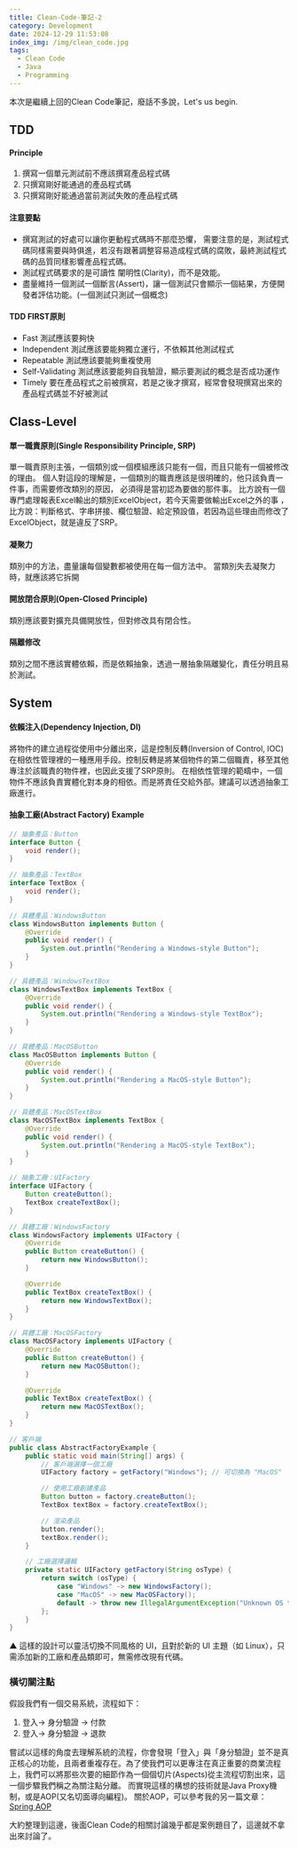 ```yaml
---
title: Clean-Code-筆記-2
category: Development
date: 2024-12-29 11:53:08
index_img: /img/clean_code.jpg
tags:
  - Clean Code
  - Java
  - Programming
---
```


本次是繼續上回的Clean Code筆記，廢話不多說，Let's us begin.

## TDD

#### Principle

1. 撰寫一個單元測試前不應該撰寫產品程式碼
2. 只撰寫剛好能通過的產品程式碼
3. 只撰寫剛好能通過當前測試失敗的產品程式碼

#### 注意要點
* 撰寫測試的好處可以讓你更動程式碼時不那麼恐懼， 需要注意的是，測試程式碼同樣需要與時俱進，若沒有跟著調整容易造成程式碼的腐敗，最終測試程式碼的品質同樣影響產品程式碼。
* 測試程式碼要求的是可讀性 闡明性(Clarity)，而不是效能。
* 盡量維持一個測試一個斷言(Assert)，讓一個測試只會顯示一個結果，方便開發者評估功能。(一個測試只測試一個概念)

#### TDD FIRST原則
* Fast 測試應該要夠快
* Independent 測試應該要能夠獨立運行，不依賴其他測試程式
* Repeatable 測試應該要能夠重複使用
* Self-Validating 測試應該要能夠自我驗證，顯示要測試的概念是否成功運作
* Timely 要在產品程式之前被撰寫，若是之後才撰寫，經常會發現撰寫出來的產品程式碼並不好被測試

## Class-Level

#### 單一職責原則(Single Responsibility Principle, SRP)
單一職責原則主張，一個類別或一個模組應該只能有一個，而且只能有一個被修改的理由。
個人對這段的理解是，一個類別的職責應該是很明確的，他只該負責一件事，而需要修改類別的原因，
必須得是當初認為要做的那件事。 比方說有一個專門處理報表Excel輸出的類別ExcelObject，若今天需要做輸出Excel之外的事 ，比方說：判斷格式、字串拼接、欄位驗證、給定預設值，若因為這些理由而修改了ExcelObject，就是違反了SRP。

#### 凝聚力
類別中的方法，盡量讓每個變數都被使用在每一個方法中。
當類別失去凝聚力時，就應該將它拆開

#### 開放閉合原則(Open-Closed Principle)
類別應該要對擴充具備開放性，但對修改具有閉合性。

#### 隔離修改
類別之間不應該實體依賴，而是依賴抽象，透過一層抽象隔離變化，責任分明且易於測試。

## System

#### 依賴注入(Dependency Injection, DI)
將物件的建立過程從使用中分離出來，這是控制反轉(Inversion of Control, IOC)在相依性管理裡的一種應用手段。控制反轉是將某個物件的第二個職責，移至其他專注於該職責的物件裡，也因此支援了SRP原則。
在相依性管理的範疇中，一個物件不應該負責實體化對本身的相依。而是將責任交給外部。建議可以透過抽象工廠進行。

#### 抽象工廠(Abstract Factory) Example
```java
// 抽象產品：Button
interface Button {
    void render();
}

// 抽象產品：TextBox
interface TextBox {
    void render();
}

// 具體產品：WindowsButton
class WindowsButton implements Button {
    @Override
    public void render() {
        System.out.println("Rendering a Windows-style Button");
    }
}

// 具體產品：WindowsTextBox
class WindowsTextBox implements TextBox {
    @Override
    public void render() {
        System.out.println("Rendering a Windows-style TextBox");
    }
}

// 具體產品：MacOSButton
class MacOSButton implements Button {
    @Override
    public void render() {
        System.out.println("Rendering a MacOS-style Button");
    }
}

// 具體產品：MacOSTextBox
class MacOSTextBox implements TextBox {
    @Override
    public void render() {
        System.out.println("Rendering a MacOS-style TextBox");
    }
}

// 抽象工廠：UIFactory
interface UIFactory {
    Button createButton();
    TextBox createTextBox();
}

// 具體工廠：WindowsFactory
class WindowsFactory implements UIFactory {
    @Override
    public Button createButton() {
        return new WindowsButton();
    }

    @Override
    public TextBox createTextBox() {
        return new WindowsTextBox();
    }
}

// 具體工廠：MacOSFactory
class MacOSFactory implements UIFactory {
    @Override
    public Button createButton() {
        return new MacOSButton();
    }

    @Override
    public TextBox createTextBox() {
        return new MacOSTextBox();
    }
}

// 客戶端
public class AbstractFactoryExample {
    public static void main(String[] args) {
        // 客戶端選擇一個工廠
        UIFactory factory = getFactory("Windows"); // 可切換為 "MacOS"

        // 使用工廠創建產品
        Button button = factory.createButton();
        TextBox textBox = factory.createTextBox();

        // 渲染產品
        button.render();
        textBox.render();
    }

    // 工廠選擇邏輯
    private static UIFactory getFactory(String osType) {
        return switch (osType) {
            case "Windows" -> new WindowsFactory();
            case "MacOS" -> new MacOSFactory();
            default -> throw new IllegalArgumentException("Unknown OS type");
        };
    }
}
```
▲ 這樣的設計可以靈活切換不同風格的 UI，且對於新的 UI 主題（如 Linux），只需添加新的工廠和產品類即可，無需修改現有代碼。

### 橫切關注點
假設我們有一個交易系統，流程如下：
1. 登入-> 身分驗證  -> 付款
2. 登入-> 身分驗證  -> 退款

嘗試以這樣的角度去理解系統的流程，你會發現「登入」與「身分驗證」並不是真正核心的功能，且兩者重複存在。為了使我們可以更專注在真正重要的商業流程上，我們可以將那些次要的細節作為一個個切片(Aspects)從主流程切割出來，這一個步驟我們稱之為關注點分離。
而實現這樣的構想的技術就是Java Proxy機制，或是AOP(又名切面導向編程)。
關於AOP，可以參考我的另一篇文章：[Spring AOP](https://medium.com/@ziegler7359/spring-boot-aop-%E5%AD%B8%E7%BF%92%E5%BF%83%E5%BE%97-392e2b83cd54)

大約整理到這邊，後面Clean Code的相關討論幾乎都是案例題目了，這邊就不拿出來討論了。

